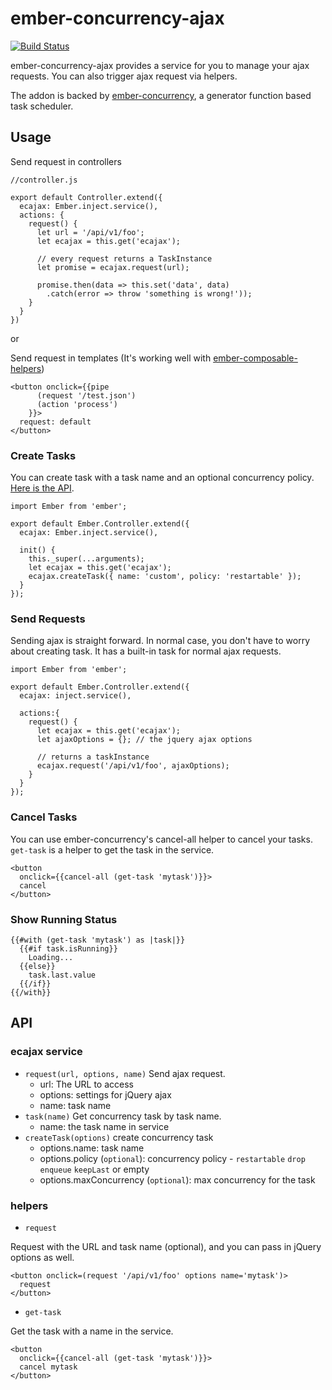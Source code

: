 # ember-concurrency-ajax

[![Build Status][build-status-img]][build-status-link]

ember-concurrency-ajax provides a service for you to manage your ajax requests. You can also trigger ajax request via helpers.

The addon is backed by [ember-concurrency](https://github.com/machty/ember-concurrency), a generator function based task scheduler.

## Usage

Send request in controllers
```
//controller.js

export default Controller.extend({
  ecajax: Ember.inject.service(),
  actions: {
    request() {
      let url = '/api/v1/foo';
      let ecajax = this.get('ecajax');

      // every request returns a TaskInstance
      let promise = ecajax.request(url);

      promise.then(data => this.set('data', data)
        .catch(error => throw 'something is wrong!'));
    }
  }
})
```

or

Send request in templates (It's working well with [ember-composable-helpers](https://github.com/DockYard/ember-composable-helpers))
```
<button onclick={{pipe
      (request '/test.json') 
      (action 'process')
    }}>
  request: default
</button> 
```

### Create Tasks
You can create task with a task name and an optional concurrency policy. [Here is the API](#).

```
import Ember from 'ember';

export default Ember.Controller.extend({
  ecajax: Ember.inject.service(),

  init() {
    this._super(...arguments);
    let ecajax = this.get('ecajax');
    ecajax.createTask({ name: 'custom', policy: 'restartable' });
  }
});
```

### Send Requests
Sending ajax is straight forward. In normal case, you don't have to worry about creating task. It has a built-in task for normal ajax requests.
```
import Ember from 'ember';

export default Ember.Controller.extend({
  ecajax: inject.service(),

  actions:{
    request() {
      let ecajax = this.get('ecajax');
      let ajaxOptions = {}; // the jquery ajax options
      
      // returns a taskInstance
      ecajax.request('/api/v1/foo', ajaxOptions);
    }
  }
});
```

### Cancel Tasks
You can use ember-concurrency's cancel-all helper to cancel your tasks. `get-task` is a helper to get the task in the service.
```
<button 
  onclick={{cancel-all (get-task 'mytask')}}>
  cancel
</button>
```

### Show Running Status
```
{{#with (get-task 'mytask') as |task|}}
  {{#if task.isRunning}}
    Loading...
  {{else}}
    task.last.value
  {{/if}}
{{/with}}
```

## API
### ecajax service
- `request(url, options, name)`
  Send ajax request.
  - url: The URL to access
  - options: settings for jQuery ajax
  - name: task name
- `task(name)`
  Get concurrency task by task name.
  - name: the task name in service
- `createTask(options)`
  create concurrency task
  - options.name: task name
  - options.policy (`optional`): concurrency policy - `restartable` `drop` `enqueue` `keepLast` or empty
  - options.maxConcurrency (`optional`): max concurrency for the task

### helpers
- `request`

Request with the URL and task name (optional), and you can pass in jQuery options as well.

```
<button onclick=(request '/api/v1/foo' options name='mytask')>
  request
</button>
```

- `get-task`

Get the task with a name in the service.

```
<button
  onclick={{cancel-all (get-task 'mytask')}}>
  cancel mytask
</button>
```


[build-status-img]: https://travis-ci.org/eguitarz/ember-concurrency-ajax.svg?branch=master
[build-status-link]: https://travis-ci.org/eguitarz/ember-concurrency-ajax